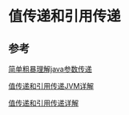 # 值传递和引用传递

## 参考

[简单粗暴理解java参数传递](https://www.zhihu.com/question/31203609/answer/51473602)

[值传递和引用传递JVM详解](https://www.zhihu.com/question/31203609)

[值传递和引用传递详解](https://www.zhihu.com/question/31203609/answer/576030121)



